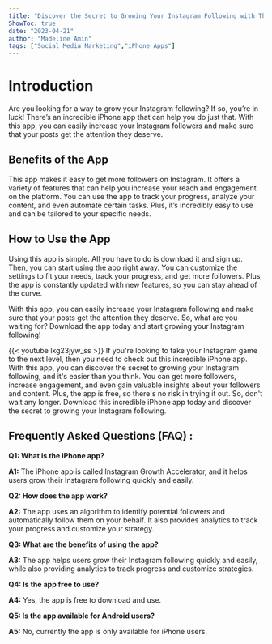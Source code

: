 ```yaml
---
title: "Discover the Secret to Growing Your Instagram Following with This Incredible iPhone App!"
ShowToc: true 
date: "2023-04-21"
author: "Madeline Amin" 
tags: ["Social Media Marketing","iPhone Apps"]
---
```

# Introduction
Are you looking for a way to grow your Instagram following? If so, you’re in luck! There’s an incredible iPhone app that can help you do just that. With this app, you can easily increase your Instagram followers and make sure that your posts get the attention they deserve.

## Benefits of the App
This app makes it easy to get more followers on Instagram. It offers a variety of features that can help you increase your reach and engagement on the platform. You can use the app to track your progress, analyze your content, and even automate certain tasks. Plus, it’s incredibly easy to use and can be tailored to your specific needs. 

## How to Use the App
Using this app is simple. All you have to do is download it and sign up. Then, you can start using the app right away. You can customize the settings to fit your needs, track your progress, and get more followers. Plus, the app is constantly updated with new features, so you can stay ahead of the curve. 

With this app, you can easily increase your Instagram following and make sure that your posts get the attention they deserve. So, what are you waiting for? Download the app today and start growing your Instagram following!

{{< youtube lxg23jyw_ss >}} 
If you're looking to take your Instagram game to the next level, then you need to check out this incredible iPhone app. With this app, you can discover the secret to growing your Instagram following, and it's easier than you think. You can get more followers, increase engagement, and even gain valuable insights about your followers and content. Plus, the app is free, so there's no risk in trying it out. So, don't wait any longer. Download this incredible iPhone app today and discover the secret to growing your Instagram following.

## Frequently Asked Questions (FAQ) :
**Q1: What is the iPhone app?**

**A1:** The iPhone app is called Instagram Growth Accelerator, and it helps users grow their Instagram following quickly and easily.

**Q2: How does the app work?**

**A2:** The app uses an algorithm to identify potential followers and automatically follow them on your behalf. It also provides analytics to track your progress and customize your strategy.

**Q3: What are the benefits of using the app?**

**A3:** The app helps users grow their Instagram following quickly and easily, while also providing analytics to track progress and customize strategies.

**Q4: Is the app free to use?**

**A4:** Yes, the app is free to download and use.

**Q5: Is the app available for Android users?**

**A5:** No, currently the app is only available for iPhone users.


